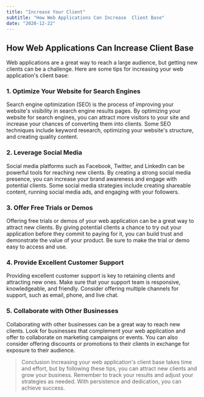 ```yaml
---
title: "Increase Your Client"
subtitle: "How Web Applications Can Increase  Client Base"
date: "2020-12-22"
---
```


## How Web Applications Can Increase Client Base

Web applications are a great way to reach a large audience, but getting new clients can be a challenge. Here are some tips for increasing your web application's client base:

### 1. Optimize Your Website for Search Engines

Search engine optimization (SEO) is the process of improving your website's visibility in search engine results pages. By optimizing your website for search engines, you can attract more visitors to your site and increase your chances of converting them into clients. Some SEO techniques include keyword research, optimizing your website's structure, and creating quality content.

### 2. Leverage Social Media

Social media platforms such as Facebook, Twitter, and LinkedIn can be powerful tools for reaching new clients. By creating a strong social media presence, you can increase your brand awareness and engage with potential clients. Some social media strategies include creating shareable content, running social media ads, and engaging with your followers.

### 3. Offer Free Trials or Demos

Offering free trials or demos of your web application can be a great way to attract new clients. By giving potential clients a chance to try out your application before they commit to paying for it, you can build trust and demonstrate the value of your product. Be sure to make the trial or demo easy to access and use.

### 4. Provide Excellent Customer Support

Providing excellent customer support is key to retaining clients and attracting new ones. Make sure that your support team is responsive, knowledgeable, and friendly. Consider offering multiple channels for support, such as email, phone, and live chat.

### 5. Collaborate with Other Businesses

Collaborating with other businesses can be a great way to reach new clients. Look for businesses that complement your web application and offer to collaborate on marketing campaigns or events. You can also consider offering discounts or promotions to their clients in exchange for exposure to their audience.

>Conclusion
Increasing your web application's client base takes time and effort, but by following these tips, you can attract new clients and grow your business. Remember to track your results and adjust your strategies as needed. With persistence and dedication, you can achieve success.